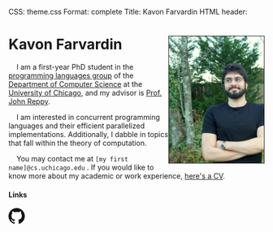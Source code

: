 CSS: theme.css
Format: complete
Title: Kavon Farvardin
HTML header: <link rel="icon" type="image/png" href="images/duck.png" />
<!-- Google Analytics: the modern page hit counter -->
<script>
  (function(i,s,o,g,r,a,m){i['GoogleAnalyticsObject']=r;i[r]=i[r]||function(){
  (i[r].q=i[r].q||[]).push(arguments)},i[r].l=1*new Date();a=s.createElement(o),
  m=s.getElementsByTagName(o)[0];a.async=1;a.src=g;m.parentNode.insertBefore(a,m)
  })(window,document,'script','//www.google-analytics.com/analytics.js','ga');
  ga('create', 'UA-54134144-2', 'auto');
  ga('send', 'pageview');
</script>


Kavon Farvardin  <img style="float: right" src="images/jaypeg.png" height="250" width="187" border="1"/>  
============

&nbsp;&nbsp;&nbsp;&nbsp;I am a first-year PhD student in the <a href="http://pl.cs.uchicago.edu/" target="_blank">programming languages group</a> of the <a href="http://cs.uchicago.edu/" target="_blank">Department of Computer Science</a> at the 
<a href="http://uchicago.edu/" target="_blank">University of Chicago</a>, and my advisor is <a href="http://people.cs.uchicago.edu/~jhr/" target="_blank">Prof. John Reppy</a>.

&nbsp;&nbsp;&nbsp;&nbsp;I am interested in concurrent programming languages and their efficient parallelized implementations. Additionally, I dabble in topics that fall within the theory of computation.

&nbsp;&nbsp;&nbsp;&nbsp;You may contact me at `[my first name]@cs.uchicago.edu` . If you would like to know more about my academic or work experience, <a onclick="ga('send','event','File Download','CV')" target="_blank" href="files/cv.pdf">here's a CV</a>.

#### Links

<a onclick="ga('send','event','Outgoing Links','github.com/kavon')" target="_blank" href="http://github.com/kavon"> 
   <img src="images/GitHub-Mark-64px.png" height="32" width="32" title="GitHub"> 
</a>





